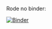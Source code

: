 Rode no binder:

[![Binder](https://mybinder.org/badge_logo.svg)](https://mybinder.org/v2/gh/odairjosebellini/awk/)
